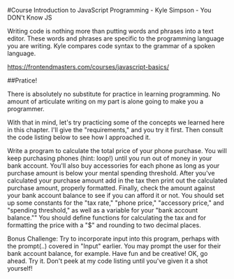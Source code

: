 #Course Introduction to JavaScript Programming - Kyle Simpson - You DON't Know JS

Writing code is nothing more than putting words and phrases into a text editor.
These words and phrases are specific to the programming language you are writing.
Kyle compares code syntax to the grammar of a spoken language.

https://frontendmasters.com/courses/javascript-basics/

##Pratice!

There is absolutely no substitute for practice in learning programming. No amount of articulate writing on my part is alone going to make you a programmer.

With that in mind, let's try practicing some of the concepts we learned here in this chapter. I'll give the "requirements," and you try it first.
Then consult the code listing below to see how I approached it.

Write a program to calculate the total price of your phone purchase.
You will keep purchasing phones (hint: loop!) until you run out of money in your bank account.
You'll also buy accessories for each phone as long as your purchase amount is below your mental spending threshold.
After you've calculated your purchase amount
add in the tax
then print out the calculated purchase amount, properly formatted.
Finally, check the amount against your bank account balance to see if you can afford it or not.
You should set up some constants for the "tax rate," "phone price," "accessory price," and "spending threshold," as well as a variable for your "bank account balance.""
You should define functions for calculating the tax and for formatting the price with a "$" and rounding to two decimal places.

Bonus Challenge: Try to incorporate input into this program, perhaps with the prompt(..) covered in "Input" earlier. You may prompt the user for their bank account balance, for example. Have fun and be creative!
OK, go ahead. Try it. Don't peek at my code listing until you've given it a shot yourself!